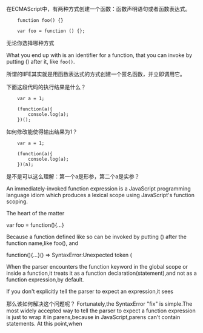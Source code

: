 在ECMAScript中，有两种方式创建一个函数：函数声明语句或者函数表达式。

        function foo() {}
        
        var foo = function () {};
        
无论你选择哪种方式

What you end up with is an identifier for a function, that you can invoke by putting () after it, like `foo()`.


所谓的IIFE其实就是用函数表达式的方式创建一个匿名函数，并立即调用它。

下面这段代码的执行结果是什么？

        var a = 1;
        
        (function(a){
            console.log(a);
        })();

如何修改能使得输出结果为1？

        var a = 1;
                
        (function(a){
            console.log(a);
        })(a);
        
是不是可以这么理解：第一个a是形参，第二个a是实参？

An immediately-invoked function expression is a JavaScript programming language idiom which produces a lexical scope using JavaScript's function scoping.

The heart of the matter 

var foo = function(){...}

Because a function defined like so can be invoked by putting () after the function name,like foo(), and 

function(){...}() => SyntaxError:Unexpected token (

When the parser encounters the function keyword in the global scope or inside a function,it treats it as a function declaration(statement),and not as a function expression,by default.

If you don't explicitly tell the parser to expect an expression,it sees 



那么该如何解决这个问题呢？
Fortunately,the SyntaxError "fix" is simple.The most widely accepted way to tell the parser to expect a function expression is just to wrap it in parens,because in JavaScript,parens can't contain statements.
At this point,when 